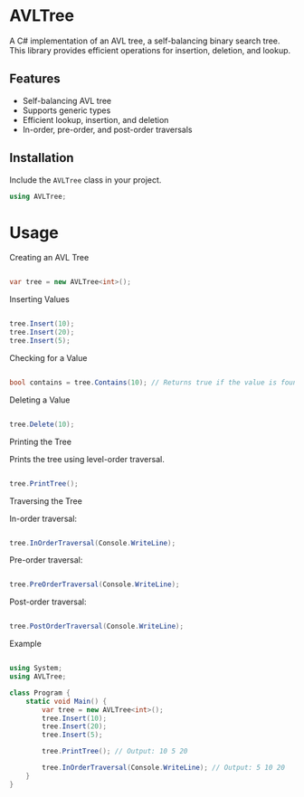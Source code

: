# AVLTree

A C# implementation of an AVL tree, a self-balancing binary search tree. This library provides efficient operations for insertion, deletion, and lookup.

## Features

- Self-balancing AVL tree
- Supports generic types
- Efficient lookup, insertion, and deletion
- In-order, pre-order, and post-order traversals

## Installation

Include the `AVLTree` class in your project.

```csharp
using AVLTree;
```

# Usage
Creating an AVL Tree

```csharp

var tree = new AVLTree<int>();
```
Inserting Values

```csharp

tree.Insert(10);
tree.Insert(20);
tree.Insert(5);
```
Checking for a Value

```csharp

bool contains = tree.Contains(10); // Returns true if the value is found
```
Deleting a Value

```csharp

tree.Delete(10);
```
Printing the Tree

Prints the tree using level-order traversal.

```csharp

tree.PrintTree();
```
Traversing the Tree

In-order traversal:

```csharp

tree.InOrderTraversal(Console.WriteLine);
```
Pre-order traversal:

```csharp

tree.PreOrderTraversal(Console.WriteLine);
```
Post-order traversal:

```csharp

tree.PostOrderTraversal(Console.WriteLine);
```
Example

```csharp

using System;
using AVLTree;

class Program {
    static void Main() {
        var tree = new AVLTree<int>();
        tree.Insert(10);
        tree.Insert(20);
        tree.Insert(5);

        tree.PrintTree(); // Output: 10 5 20

        tree.InOrderTraversal(Console.WriteLine); // Output: 5 10 20
    }
}

```
